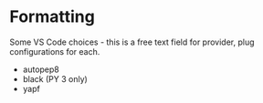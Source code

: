 # Formatting

Some VS Code choices - this is a free text field for provider, plug configurations for each.

- autopep8
- black (PY 3 only)
- yapf
